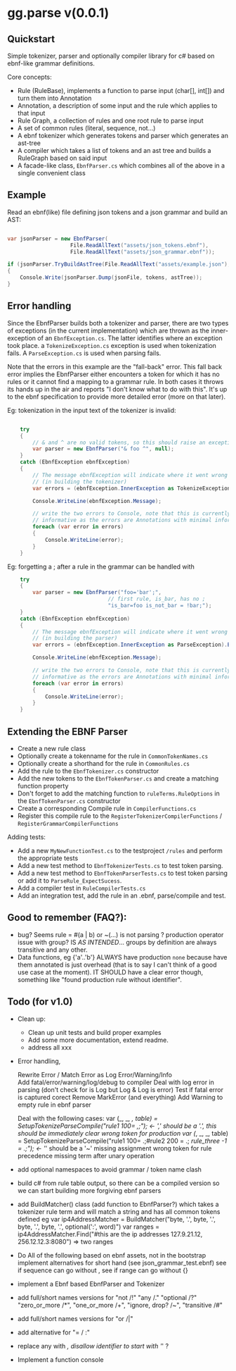 gg.parse v(0.0.1)
======================

Quickstart
----------------------

Simple tokenizer, parser and optionally compiler library for c# based on ebnf-like grammar definitions.

Core concepts:

- Rule (RuleBase), implements a function to parse input (char[], int[]) and turn them into Annotation
- Annotation, a description of some input and the rule which applies to that input
- Rule Graph, a collection of rules and one root rule to parse input
- A set of common rules (literal, sequence, not...)
- A ebnf tokenizer which generates tokens and parser which generates an ast-tree
- A compiler which takes a list of tokens and an ast tree and builds a RuleGraph based on said input
- A facade-like class, `EbnfParser.cs` which combines all of the above in a single convenient class

## Example

Read an ebnf(like) file defining json tokens and a json grammar and build an AST:

```csharp

var jsonParser = new EbnfParser(	
					File.ReadAllText("assets/json_tokens.ebnf"), 
					File.ReadAllText("assets/json_grammar.ebnf"));

if (jsonParser.TryBuildAstTree(File.ReadAllText("assets/example.json"), out tokens, out astTree))) 
{
	Console.Write(jsonParser.Dump(jsonFile, tokens, astTree));
}
```



## Error handling

Since the EbnfParser builds both a tokenizer and parser, there are two types of exceptions (in the current implementation) which are thrown as the inner-exception of an `EbnfException.cs`. 
The latter identifies where an exception took place. a `TokenizeException.cs` exception is used when tokenization fails. A `ParseException.cs` is used when parsing fails.

Note that the errors in this example are the "fall-back" error. This fall back error implies the EbnfParser either encounters a token for which it has no rules or it cannot find a mapping to a grammar rule. In both cases it throws its hands up in the air and reports "I don't know what to do with this". It's up to the ebnf specification to provide more detailed error (more on that later).

Eg: tokenization in the input text of the tokenizer is invalid:

```csharp

    try
    {
        // & and ^ are no valid tokens, so this should raise an exception
        var parser = new EbnfParser("& foo ^", null);
    }
    catch (EbnfException ebnfException)
    {
        // The message ebnfException will indicate where it went wrong 
        // (in building the tokenizer)
        var errors = (ebnfException.InnerException as TokenizeException).Errors;

        Console.WriteLine(ebnfException.Message);

        // write the two errors to Console, note that this is currently not very
        // informative as the errors are Annotations with minimal information.
        foreach (var error in errors)
        {
            Console.WriteLine(error);
        }
    }
```

Eg: forgetting a ; after a rule in the grammar can be handled with


```csharp
    try
    {
        var parser = new EbnfParser("foo='bar';", 
                                // first rule, is_bar, has no ;
                                "is_bar=foo is_not_bar = !bar;");
    }
    catch (EbnfException ebnfException)
    {
        // The message ebnfException will indicate where it went wrong 
        // (in building the parser)
        var errors = (ebnfException.InnerException as ParseException).Errors;

        Console.WriteLine(ebnfException.Message);

        // write the two errors to Console, note that this is currently not very
        // informative as the errors are Annotations with minimal information.
        foreach (var error in errors)
        {
            Console.WriteLine(error);
        }
    }
```

## Extending the EBNF Parser

- Create a new rule class
- Optionally create a tokenname for the rule in `CommonTokenNames.cs`
- Optionally create a shorthand for the rule in `CommonRules.cs`
- Add the rule to the `EbnfTokenizer.cs` constructor
- Add the new tokens to the `EbnfTokenParser.cs` and create a matching function property
- Don't forget to add the matching function to `ruleTerms.RuleOptions` in the `EbnfTokenParser.cs` constructor
- Create a corresponding Compile rule in `CompilerFunctions.cs`
- Register this compile rule to the `RegisterTokenizerCompilerFunctions` / `RegisterGrammarCompilerFunctions`
 
Adding tests:

- Add a new `MyNewFunctionTest.cs` to the testproject `/rules` and perform the appropriate tests
- Add a new test method to `EbnfTokenizerTests.cs` to test token parsing.
- Add a new test method to `EbnfTokenParserTests.cs` to test token parsing or add it to `ParseRule_ExpectSucess`.
- Add a compiler test in `RuleCompilerTests.cs`
- Add an integration test, add the rule in an .ebnf, parse/compile and test.

Good to remember (FAQ?):
------------------------

- bug? Seems rule = #(a | b) or ~(...) is not parsing ? production operator issue with group?
    IS _AS INTENDED_... groups by definition are always transitive and any other.
-   Data functions, eg {'a'..'b'} ALWAYS have production `none` because have them annotated is just overhead (that is to say I can't think of a good use case at the moment).
    IT SHOULD have a clear error though, something like "found production rule without identifier".

Todo (for v1.0)
---------------

- Clean up:  
  - Clean up unit tests and build proper examples
  - Add some more documentation, extend readme.
  - address all xxx

- Error handling, 

    Rewrite Error / Match Error as Log Error/Warning/Info    
        Add fatal/error/warning/log/debug to compiler
        Deal with log error in parsing (don't check for is Log but Log & Log is error)
        Test if fatal error is captured corect
        Remove MarkError (and everything)
        Add Warning to empty rule in ebnf parser
    
    Deal with the following cases:
      var (_, _, _, table) = SetupTokenizeParseCompile("rule1 100= ,;"); <- ',' should be a '.', this should be immediately clear
      wrong token for production var (_, _, _, table) = SetupTokenizeParseCompile("rule1 100= .;#rule2 200 = .; *rule_three -1 = .;"); <- '*' should be a '~'
      missing assignment
      wrong token for rule precedence
      missing term after unary operation

- add optional namespaces to avoid grammar / token name clash 

- build c# from rule table output, so there can be a compiled version so we can start building more forgiving ebnf parsers

- add BuildMatcher() class (add function to EbnfParser?) which takes a tokenizer rule term and will match a string and has
     all common tokens defined
	eg var ip4AddressMatcher = BuildMatcher("byte, '.', byte, '.', byte, '.', byte, '.', optional(':', word)")
	   var ranges = ip4AddressMatcher.Find("#this are the ip addresses 127.9.21.12, 256.12.12.3:8080") => two ranges


- Do All of the following based on ebnf assets, not in the bootstrap
	implement alternatives for short hand (see json_grammar_test.ebnf)
	see if sequence can go without ,
	see if range can go without {}

- implement a Ebnf based EbnfParser and Tokenizer
- add full/short names versions for "not /!" "any /." "optional /?" "zero_or_more /*", "one_or_more /+", "ignore, drop? /~", "transitive /#"
- add full/short names versions for "or /|"
- add alternative for "= / :"
- replace any with _, disallow identifier to start with '_' ?

- Implement a function console